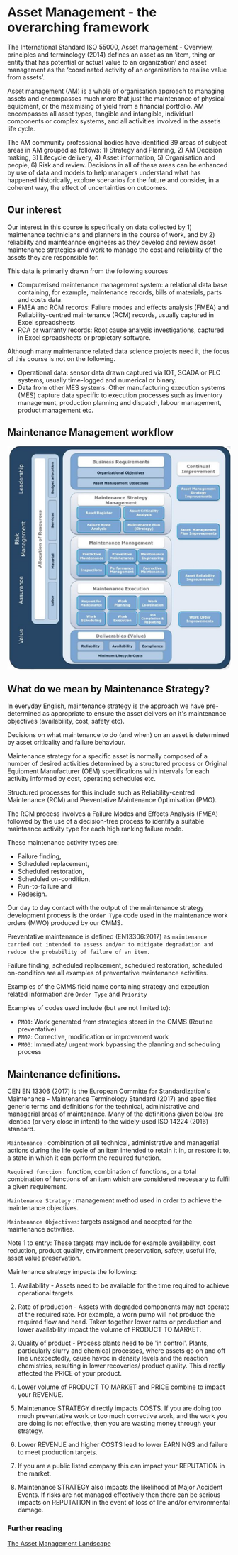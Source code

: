 
# Asset Management - the overarching framework

The International Standard ISO 55000, Asset management - Overview, principles and terminology (2014) defines an asset as an ‘item, thing or entity that has potential or actual value to an organization’ and asset management as the ‘coordinated activity of an organization to realise value from assets’.

Asset management (AM) is a whole of organisation approach to managing assets and encompasses much more that just the maintenance of physical
equipment, or the maximising of yield from a financial portfolio. AM encompasses all asset types, tangible and intangible, individual components or complex systems, and all activities involved in the asset’s life cycle.

The AM community professional bodies have identified 39 areas of subject areas in AM grouped as follows: 1) Strategy and Planning, 2) AM Decision making, 3) Lifecycle delivery, 4) Asset information, 5) Organisation and people, 6) Risk and review. Decisions in all of these areas can be enhanced by use of data and models to help managers understand what has happened historically, explore scenarios for the future and consider, in a coherent way, the effect of uncertainties on outcomes. 

## Our interest

Our interest in this course is specifically on data collected by 1)  maintenance technicians and planners in the course of work,  and by 2) reliability and mainteannce engineers as they develop and review asset maintenance strategies and work to manage the cost and reliability of the assets they are responsible for.

This data is primarily drawn from the following sources
* Computerised maintenance management system: a relational data base containing, for example, maintenance records, bills of materials, parts and costs data.
* FMEA and RCM records: Failure modes and effects analysis (FMEA) and Reliability-centred maintenance (RCM) records, usually captured in Excel spreadsheets
* RCA or warranty records: Root cause analysis investigations, captured in Excel spreadsheets or propietary software.

Although many maintenance related data science projects need it, the focus of this course is not on the following. 

* Operational data: sensor data drawn captured via IOT, SCADA or PLC systems, usually time-logged and numerical or binary.
* Data from other MES systems: Other manufacturing execution systems (MES) capture data specific to execution processes such as inventory management, production planning and dispatch, labour management, product management etc. 

## Maintenance Management workflow

![Maintenance Management elements](\images\GFMAMMaintenancemanagementframework.jpg)





## What do we mean by Maintenance Strategy?

In everyday English, maintenance strategy is the approach we have pre-determined as appropriate to ensure the asset delivers on it's maintenance objectives (availability, cost, safety etc). 

Decisions on what maintenance to do (and when) on an asset is determined by asset criticality and failure behaviour. 

Maintenance strategy for a specific asset is normally composed of a number of desired activities determined by a structured process or Original Equipment Manufacturer (OEM) specifications with intervals for each activity informed by cost, operating schedules etc.

Structured processes for this include such as Reliability-centred Maintenance (RCM) and Preventative Maintenance Optimisation (PMO). 

The RCM process involves a Failure Modes and Effects Analysis (FMEA) followed by the use of a decision-tree process to identify a suitable maintnance activity type for each high ranking failure mode. 

These maintenance activity types are: 

* Failure finding, 
* Scheduled replacement, 
* Scheduled restoration, 
* Scheduled on-condition, 
* Run-to-failure and 
* Redesign. 

Our day to day contact with the output of the maintenance strategy development process is the `Order Type` code used in the maintenance work orders (MWO) produced by our CMMS. 

Preventative maintenance is defined (EN13306:2017) as `maintenance carried out intended to assess and/or to mitigate degradation and reduce the probability of failure of an item.` 

Failure finding, scheduled replacement, scheduled restoration, scheduled on-condition are all examples of preventative maintenance activities.

Examples of the CMMS field name containing strategy and execution related information are `Order Type` and `Priority`

Examples of codes used include (but are not limited to):
- `PM01`: Work generated from strategies stored in the CMMS (Routine preventative)
- `PM02`: Corrective, modification or improvement work
- `PM03`: Immediate/ urgent work bypassing the planning and scheduling process

## Maintenance definitions.

CEN EN 13306 (2017) is the European Committe for Standardization's Maintenance - Maintenance Terminology Standard (2017) and specifies generic terms and definitions for the technical, administrative and managerial areas of maintenance. Many of the definitions given below are identica (or very close in intent) to the widely-used ISO 14224 (2016) standard.

`Maintenance` : combination of all technical, administrative and managerial actions during the life cycle of an item intended to retain it in, or restore it to, a state in which it can perform the required function.

`Required function` : function, combination of functions, or a total combination of functions of an item which are considered necessary to fulfil a given requirement.

`Maintenance Strategy` : management method used in order to achieve the maintenance objectives. 

`Maintenance Objectives`: targets assigned and accepted for the maintenance activities.
  
Note 1 to entry: These targets may include for example availability, cost reduction, product quality, environment preservation, safety, useful life, asset value preservation.

Maintenance strategy impacts the following:

1. Availability - Assets need to be available for the time required to achieve operational targets. 

2. Rate of production - Assets with degraded components may not operate at the required rate. For example, a worn pump will not produce the required flow and head. Taken together lower rates or production and lower availability impact the volume of PRODUCT TO MARKET.

3. Quality of product - Process plants need to be 'in control'. Plants, particularly slurry and chemical processes, where assets go on and off line unexpectedly, cause havoc in density levels and the reaction chemistries, resulting in lower recoveries/ product quality.  This directly affected the PRICE of your product.

4. Lower volume of PRODUCT TO MARKET and PRICE combine to impact your REVENUE.

5. Maintenance STRATEGY directly impacts COSTS. If you are doing too much preventative work or too much corrective work, and the work you are doing is not effective, then you are wasting money through your strategy.

5. Lower REVENUE and higher COSTS lead to lower EARNINGS and failure to meet production targets.

6. If you are a public listed company this can impact your REPUTATION in the market.

7. Maintenance STRATEGY also impacts the likelihood of Major Accident Events. If risks are not managed effectively then there can be serious impacts on REPUTATION in the event of loss of life and/or environmental damage.


### Further reading

[The Asset Management Landscape](https://theiam.org/knowledge-library/the-asset-management-landscape/)
